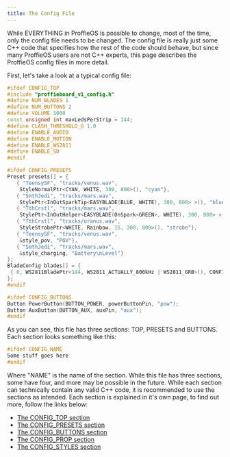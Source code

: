 ```yaml
---
title: The Config File
---
```

While EVERYTHING in ProffieOS is possible to change, most of the time, only the config file needs to be changed. The config file is really just some C++ code that specifies how the rest of the code should behave, but since many ProffieOS users are not C++ experts, this page describes the ProffieOS config files in more detail.

First, let's take a look at a typical config file:

```cpp
#ifdef CONFIG_TOP
#include "proffieboard_v1_config.h"
#define NUM_BLADES 1
#define NUM_BUTTONS 2
#define VOLUME 1000
const unsigned int maxLedsPerStrip = 144;
#define CLASH_THRESHOLD_G 1.0
#define ENABLE_AUDIO
#define ENABLE_MOTION
#define ENABLE_WS2811
#define ENABLE_SD
#endif

#ifdef CONFIG_PRESETS
Preset presets[] = {
   { "TeensySF", "tracks/venus.wav",
    StyleNormalPtr<CYAN, WHITE, 300, 800>(), "cyan"},
   { "SmthJedi", "tracks/mars.wav",
    StylePtr<InOutSparkTip<EASYBLADE(BLUE, WHITE), 300, 800> >(), "blue"},
   { "TthCrstl", "tracks/mars.wav",
    StylePtr<InOutHelper<EASYBLADE(OnSpark<GREEN>, WHITE), 300, 800> >(), "green"},
   { "TthCrstl", "tracks/uranus.wav",
    StyleStrobePtr<WHITE, Rainbow, 15, 300, 800>(), "strobe"},
   { "TeensySF", "tracks/venus.wav",
    &style_pov, "POV"},
   { "SmthJedi", "tracks/mars.wav",
    &style_charging, "Battery\nLevel"}
};
BladeConfig blades[] = {
 { 0, WS2811BladePtr<144, WS2811_ACTUALLY_800kHz | WS2811_GRB>(), CONFIGARRAY(presets) },
};
#endif

#ifdef CONFIG_BUTTONS
Button PowerButton(BUTTON_POWER, powerButtonPin, "pow");
Button AuxButton(BUTTON_AUX, auxPin, "aux");
#endif
```

As you can see, this file has three sections: TOP, PRESETS and BUTTONS.
Each section looks something like this:

```cpp
#ifdef CONFIG_NAME
Some stuff goes here
#endif
```

Where "NAME" is the name of the section.
While this file has three sections, some have four, and more may be possible in the future.
While each section can technically contain any valid C++ code, it is recommended to use the
sections as intended. Each section is explained in it's own page, to find out more, follow the links below:
* [The CONFIG_TOP section](/config/the-config_top-section.html)
* [The CONFIG_PRESETS section](/config/the-config_presets-section.html)
* [The CONFIG_BUTTONS section](/config/the-config_buttons-section.html)
* [The CONFIG_PROP section](/config/the-config_prop-section.html)
* [The CONFIG_STYLES section](/config/the-config_styles-section.html)
